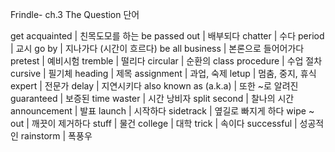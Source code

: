 Frindle- ch.3 The Question 단어

get acquainted			| 친목도모를 하는
be passed out			| 배부되다
chatter			| 수다
period			| 교시
go by			| 지나가다 (시간이 흐르다)
be all business			| 본론으로 들어어가다
pretest			| 예비시험
tremble			| 떨리다
circular			| 순환의
class procedure			| 수업 절차
cursive			| 필기체
heading			| 제목
assignment			| 과업, 숙제
letup			| 멈춤, 중지, 휴식
expert			| 전문가
delay			| 지연시키다
also known as (a.k.a)			| 또한 ~로 알려진
guaranteed			| 보증된
time waster			| 시간 낭비자
split second			| 찰나의 시간
announcement			| 발표
launch			| 시작하다
sidetrack			| 옆길로 빠지게 하다
wipe ~ out			| 깨끗이 제거하다
stuff			| 물건
college			| 대학
trick			| 속이다
successful			| 성공적인
rainstorm			| 폭풍우
